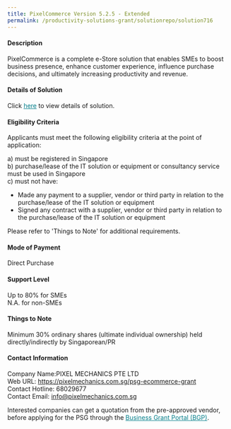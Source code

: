 ```yaml
---
title: PixelCommerce Version 5.2.5 - Extended
permalink: /productivity-solutions-grant/solutionrepo/solution716
---
```


#### Description

PixelCommerce is a complete e-Store solution that enables SMEs to boost business presence, enhance customer experience, influence purchase decisions, and ultimately increasing productivity and revenue.

#### Details of Solution

Click <a href='https://govassist.gobusiness.gov.sg/images/psg/Desensitised_PIXEL_MECHANICS_20200277_Annex_3_Part_2.pdf' style='color:#037e8a'>here</a> to view details of solution.

#### Eligibility Criteria

Applicants must meet the following eligibility criteria at the point of application:

a) must be registered in Singapore <br>
b) purchase/lease of the IT solution or equipment or consultancy service must be used in Singapore <br>
c) must not have:
- Made any payment to a supplier, vendor or third party in relation to the purchase/lease of the IT solution or equipment
- Signed any contract with a supplier, vendor or third party in relation to the purchase/lease of the IT solution or equipment

Please refer to 'Things to Note' for additional requirements.

#### Mode of Payment
Direct Purchase

#### Support Level
Up to 80% for SMEs <br>
N.A. for non-SMEs

#### Things to Note
Minimum 30% ordinary shares (ultimate individual ownership) held directly/indirectly by Singaporean/PR

#### Contact Information
Company Name:PIXEL MECHANICS PTE LTD <br>Web URL: https://pixelmechanics.com.sg/psg-ecommerce-grant <br>Contact Hotline: 68029677 <br>Contact Email: info@pixelmechanics.com.sg <br>

Interested companies can get a quotation from the pre-approved vendor, before applying for the PSG through the <a target='_blank' style='color:#037e8a' href='https://www.businessgrants.gov.sg/'>Business Grant Portal (BGP)</a>.
